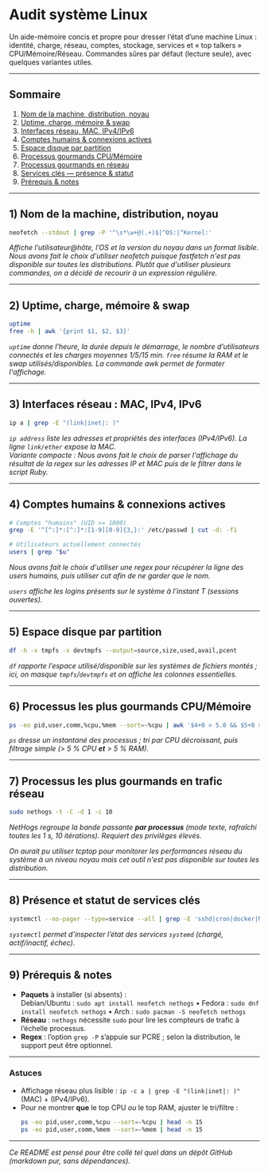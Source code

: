 # Audit système Linux

Un aide-mémoire concis et propre pour dresser l’état d’une machine Linux : identité, charge, réseau, comptes, stockage, services et « top talkers » CPU/Mémoire/Réseau. Commandes sûres par défaut (lecture seule), avec quelques variantes utiles.

---

## Sommaire

1. [Nom de la machine, distribution, noyau](#1-nom-de-la-machine-distribution-noyau)  
2. [Uptime, charge, mémoire & swap](#2-uptime-charge-mémoire--swap)  
3. [Interfaces réseau, MAC, IPv4/IPv6](#3-interfaces-réseau-mac-ipv4ipv6)  
4. [Comptes humains & connexions actives](#4-comptes-humains--connexions-actives)  
5. [Espace disque par partition](#5-espace-disque-par-partition)  
6. [Processus gourmands CPU/Mémoire](#6-processus-gourmands-cpumémoire)  
7. [Processus gourmands en réseau](#7-processus-gourmands-en-réseau)  
8. [Services clés — présence & statut](#8-services-clés--présence--statut)  
9. [Prérequis & notes](#9-prérequis--notes)

---

## 1) Nom de la machine, distribution, noyau

```bash
neofetch --stdout | grep -P '^\s*\w+@(.+)$|^OS:|^Kernel:'
```

*Affiche l’utilisateur@hôte, l’OS et la version du noyau dans un format lisible. Nous avons fait le choix d'utiliser neofetch puisque fastfetch n'est pas disponible sur toutes les distributions. Plutôt que d'utiliser plusieurs commandes, on a décidé de recourir à un expression régulière.*

---

## 2) Uptime, charge, mémoire & swap

```bash
uptime
free -h | awk '{print $1, $2, $3}'
```

*`uptime` donne l’heure, la durée depuis le démarrage, le nombre d’utilisateurs connectés et les charges moyennes 1/5/15 min. `free` résume la RAM et le swap utilisés/disponibles. La commande awk permet de formater l'affichage.*

---

## 3) Interfaces réseau : MAC, IPv4, IPv6

```bash
ip a | grep -E "(link|inet|: )"
```

*`ip address` liste les adresses et propriétés des interfaces (IPv4/IPv6). La ligne `link/ether` expose la MAC.*  
*Variante compacte :*
*Nous avons fait le choix de parser l'affichage du résultat de la regex sur les adresses IP et MAC puis de le filtrer dans le script Ruby.*

---

## 4) Comptes humains & connexions actives

```bash
# Comptes "humains" (UID >= 1000)
grep -E '^[^:]*:[^:]*:[1-9][0-9]{3,}:' /etc/passwd | cut -d: -f1

# Utilisateurs actuellement connectés
users | grep "$u"
```

*Nous avons fait le choix d'utiliser une regex pour récupérer la ligne des users humains, puis utiliser cut afin de ne garder que le nom.*

*`users` affiche les logins présents sur le système à l’instant T (sessions ouvertes).*

---

## 5) Espace disque par partition

```bash
df -h -x tmpfs -x devtmpfs --output=source,size,used,avail,pcent
```

*`df` rapporte l’espace utilisé/disponible sur les systèmes de fichiers montés ; ici, on masque `tmpfs`/`devtmpfs` et on affiche les colonnes essentielles.*

---

## 6) Processus les plus gourmands CPU/Mémoire

```bash
ps -eo pid,user,comm,%cpu,%mem --sort=-%cpu | awk '$4+0 > 5.0 && $5+0 > 5.0'
```

*`ps` dresse un instantané des processus ; tri par CPU décroissant, puis filtrage simple (> 5 % CPU **et** > 5 % RAM).*

---

## 7) Processus les plus gourmands en trafic réseau

```bash
sudo nethogs -t -C -d 1 -c 10
```

*NetHogs regroupe la bande passante **par processus** (mode texte, rafraîchi toutes les 1 s, 10 itérations). Requiert des privilèges élevés.*

*On aurait pu utiliser tcptop pour monitorer les performances réseau du système à un niveau noyau mais cet outil n'est pas disponible sur toutes les distribution.*

---

## 8) Présence et statut de services clés

```bash
systemctl --no-pager --type=service --all | grep -E 'sshd|cron|docker|NetworkManager|systemd-networkd|rsyslog|systemd-journald|firewalld|ufw|nginx|apache2|httpd|mariadb|mysqld|postgresql'
```

*`systemctl` permet d’inspecter l’état des services `systemd` (chargé, actif/inactif, échec).*

---

## 9) Prérequis & notes

- **Paquets** à installer (si absents) :  
  Debian/Ubuntu : `sudo apt install neofetch nethogs` • Fedora : `sudo dnf install neofetch nethogs` • Arch : `sudo pacman -S neofetch nethogs`
- **Réseau** : `nethogs` nécessite `sudo` pour lire les compteurs de trafic à l’échelle processus.  
- **Regex** : l’option `grep -P` s’appuie sur PCRE ; selon la distribution, le support peut être optionnel.

---

### Astuces

- Affichage réseau plus lisible : `ip -c a | grep -E "(link|inet|: )"` (MAC) + (IPv4/IPv6).  
- Pour ne montrer **que** le top CPU *ou* le top RAM, ajuster le tri/filtre :  
  ```bash
  ps -eo pid,user,comm,%cpu --sort=-%cpu | head -n 15
  ps -eo pid,user,comm,%mem --sort=-%mem | head -n 15
  ```

---

*Ce README est pensé pour être collé tel quel dans un dépôt GitHub (markdown pur, sans dépendances).*
